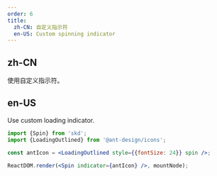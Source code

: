 ```yaml
---
order: 6
title:
  zh-CN: 自定义指示符
  en-US: Custom spinning indicator
---
```


## zh-CN

使用自定义指示符。

## en-US

Use custom loading indicator.

```jsx
import {Spin} from 'skd';
import {LoadingOutlined} from '@ant-design/icons';

const antIcon = <LoadingOutlined style={{fontSize: 24}} spin />;

ReactDOM.render(<Spin indicator={antIcon} />, mountNode);
```
